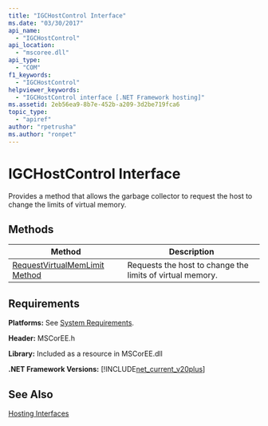 ```yaml
---
title: "IGCHostControl Interface"
ms.date: "03/30/2017"
api_name: 
  - "IGCHostControl"
api_location: 
  - "mscoree.dll"
api_type: 
  - "COM"
f1_keywords: 
  - "IGCHostControl"
helpviewer_keywords: 
  - "IGCHostControl interface [.NET Framework hosting]"
ms.assetid: 2eb56ea9-8b7e-452b-a209-3d2be719fca6
topic_type: 
  - "apiref"
author: "rpetrusha"
ms.author: "ronpet"
---
```

# IGCHostControl Interface
Provides a method that allows the garbage collector to request the host to change the limits of virtual memory.  

## Methods  


|Method|Description|  
|------------|-----------------|  
|[RequestVirtualMemLimit Method](../../../../docs/framework/unmanaged-api/hosting/igchostcontrol-requestvirtualmemlimit-method.md)|Requests the host to change the limits of virtual memory.|  

## Requirements  
 **Platforms:** See [System Requirements](../../../../docs/framework/get-started/system-requirements.md).  

 **Header:** MSCorEE.h  

 **Library:** Included as a resource in MSCorEE.dll  

 **.NET Framework Versions:** [!INCLUDE[net_current_v20plus](../../../../includes/net-current-v20plus-md.md)]  

## See Also  
 [Hosting Interfaces](../../../../docs/framework/unmanaged-api/hosting/hosting-interfaces.md)
